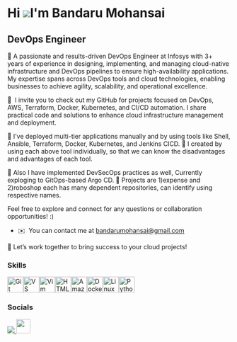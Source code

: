 Hi ![](https://user-images.githubusercontent.com/18350557/176309783-0785949b-9127-417c-8b55-ab5a4333674e.gif)I'm Bandaru Mohansai
===========================================================================================================================================

DevOps Engineer
------------------

🚀 A passionate and results-driven DevOps Engineer at Infosys with 3+ years of experience in designing, implementing, and managing cloud-native infrastructure and DevOps pipelines to ensure high-availability applications. My expertise spans across DevOps tools and cloud technologies, enabling businesses to achieve agility, scalability, and operational excellence.

🧠  I invite you to check out my GitHub for projects focused on DevOps, AWS, Terraform, Docker, Kubernetes, and CI/CD automation. I share practical code and solutions to enhance cloud infrastructure management and deployment. 

🚀 I've deployed multi-tier applications manually and by using tools like Shell, Ansible, Terraform, Docker, Kubernetes, and Jenkins CICD. 
🚀 I created by using each above tool individually, so that we can know the disadvantages and advantages of each tool.

🚀 Also I have implemented DevSecOps practices as well, Currently exploging to GitOps-based Argo CD.
🚀 Projects are 1)expense and 
                 2)roboshop
                    each has many dependent repositories, can identify using respective names.


Feel free to explore and connect for any questions or collaboration opportunities! :)


* ✉️  You can contact me at [bandarumohansai@gmail.com](mailto:bandarumohansai@gmail.com)

🌟 Let’s work together to bring success to your cloud projects!


### Skills


<p align="left">
<a href="https://git-scm.com/" target="_blank" rel="noreferrer"><img src="https://raw.githubusercontent.com/danielcranney/readme-generator/main/public/icons/skills/git-colored.svg" width="36" height="36" alt="Git" /></a><a href="https://code.visualstudio.com/" target="_blank" rel="noreferrer"><img src="https://raw.githubusercontent.com/danielcranney/readme-generator/main/public/icons/skills/visualstudiocode.svg" width="36" height="36" alt="VS Code" /></a><a href="https://www.vim.org/" target="_blank" rel="noreferrer"><img src="https://raw.githubusercontent.com/danielcranney/readme-generator/main/public/icons/skills/vim.svg" width="36" height="36" alt="Vim" /></a><a href="https://developer.mozilla.org/en-US/docs/Glossary/HTML5" target="_blank" rel="noreferrer"><img src="https://raw.githubusercontent.com/danielcranney/readme-generator/main/public/icons/skills/html5-colored.svg" width="36" height="36" alt="HTML5" /></a><a href="https://aws.amazon.com" target="_blank" rel="noreferrer"><img src="https://raw.githubusercontent.com/danielcranney/readme-generator/main/public/icons/skills/aws-colored.svg" width="36" height="36" alt="Amazon Web Services" /></a><a href="https://www.docker.com/" target="_blank" rel="noreferrer"><img src="https://raw.githubusercontent.com/danielcranney/readme-generator/main/public/icons/skills/docker-colored.svg" width="36" height="36" alt="Docker" /></a><a href="https://www.linux.org" target="_blank" rel="noreferrer"><img src="https://raw.githubusercontent.com/danielcranney/readme-generator/main/public/icons/skills/linux-colored.svg" width="36" height="36" alt="Linux" /></a><a href="https://www.python.org/" target="_blank" rel="noreferrer"><img src="https://raw.githubusercontent.com/danielcranney/readme-generator/main/public/icons/skills/python-colored.svg" width="36" height="36" alt="Python" /></a>
</p>


### Socials

<p align="left"> </a>
<a href="https://www.linkedin.com/in/bandarumohansai">
  <img src="https://img.shields.io/badge/LinkedIn-0077B5?style=for-the-badge&logo=linkedin&logoColor=white"/> </a><a href="https://github.com/Mohansai7-ctrl " target="_blank" rel="noreferrer"> <picture> <source media="(prefers-color-scheme: dark)" srcset="https://raw.githubusercontent.com/danielcranney/readme-generator/main/public/icons/socials/github-dark.svg" /> <source media="(prefers-color-scheme: light)" srcset="https://raw.githubusercontent.com/danielcranney/readme-generator/main/public/icons/socials/github.svg" /> <img src="https://raw.githubusercontent.com/danielcranney/readme-generator/main/public/icons/socials/github.svg" width="32" height="32" /> </picture>  </p>
